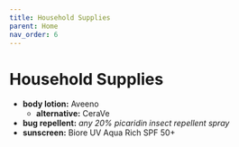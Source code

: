 ```yaml
---
title: Household Supplies
parent: Home
nav_order: 6
---
```

# Household Supplies

- **body lotion:** Aveeno
	- **alternative:** CeraVe
- **bug repellent:** *any 20% picaridin insect repellent spray*
- **sunscreen:** Biore UV Aqua Rich SPF 50+
